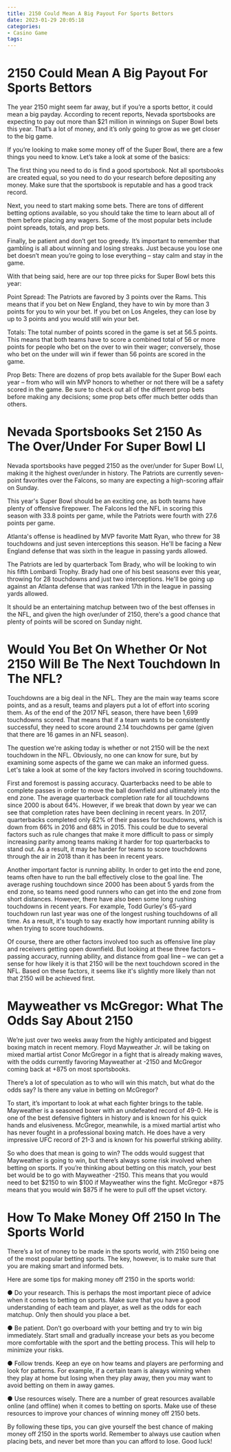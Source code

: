 ```yaml
---
title: 2150 Could Mean A Big Payout For Sports Bettors
date: 2023-01-29 20:05:18
categories:
- Casino Game
tags:
---
```



#  2150 Could Mean A Big Payout For Sports Bettors

The year 2150 might seem far away, but if you’re a sports bettor, it could mean a big payday. According to recent reports, Nevada sportsbooks are expecting to pay out more than $21 million in winnings on Super Bowl bets this year. That’s a lot of money, and it’s only going to grow as we get closer to the big game.

If you’re looking to make some money off of the Super Bowl, there are a few things you need to know. Let’s take a look at some of the basics:

The first thing you need to do is find a good sportsbook. Not all sportsbooks are created equal, so you need to do your research before depositing any money. Make sure that the sportsbook is reputable and has a good track record.

Next, you need to start making some bets. There are tons of different betting options available, so you should take the time to learn about all of them before placing any wagers. Some of the most popular bets include point spreads, totals, and prop bets.

Finally, be patient and don’t get too greedy. It’s important to remember that gambling is all about winning and losing streaks. Just because you lose one bet doesn’t mean you’re going to lose everything – stay calm and stay in the game.

With that being said, here are our top three picks for Super Bowl bets this year:

Point Spread: The Patriots are favored by 3 points over the Rams. This means that if you bet on New England, they have to win by more than 3 points for you to win your bet. If you bet on Los Angeles, they can lose by up to 3 points and you would still win your bet.

Totals: The total number of points scored in the game is set at 56.5 points. This means that both teams have to score a combined total of 56 or more points for people who bet on the over to win their wager; conversely, those who bet on the under will win if fewer than 56 points are scored in the game.

Prop Bets: There are dozens of prop bets available for the Super Bowl each year – from who will win MVP honors to whether or not there will be a safety scored in the game. Be sure to check out all of the different prop bets before making any decisions; some prop bets offer much better odds than others.

#  Nevada Sportsbooks Set 2150 As The Over/Under For Super Bowl LI

Nevada sportsbooks have pegged 2150 as the over/under for Super Bowl LI, making it the highest over/under in history. The Patriots are currently seven-point favorites over the Falcons, so many are expecting a high-scoring affair on Sunday.

This year's Super Bowl should be an exciting one, as both teams have plenty of offensive firepower. The Falcons led the NFL in scoring this season with 33.8 points per game, while the Patriots were fourth with 27.6 points per game.

Atlanta's offense is headlined by MVP favorite Matt Ryan, who threw for 38 touchdowns and just seven interceptions this season. He'll be facing a New England defense that was sixth in the league in passing yards allowed.

The Patriots are led by quarterback Tom Brady, who will be looking to win his fifth Lombardi Trophy. Brady had one of his best seasons ever this year, throwing for 28 touchdowns and just two interceptions. He'll be going up against an Atlanta defense that was ranked 17th in the league in passing yards allowed.

It should be an entertaining matchup between two of the best offenses in the NFL, and given the high over/under of 2150, there's a good chance that plenty of points will be scored on Sunday night.

#  Would You Bet On Whether Or Not 2150 Will Be The Next Touchdown In The NFL?

Touchdowns are a big deal in the NFL. They are the main way teams score points, and as a result, teams and players put a lot of effort into scoring them. As of the end of the 2017 NFL season, there have been 1,699 touchdowns scored. That means that if a team wants to be consistently successful, they need to score around 2.14 touchdowns per game (given that there are 16 games in an NFL season).

The question we're asking today is whether or not 2150 will be the next touchdown in the NFL. Obviously, no one can know for sure, but by examining some aspects of the game we can make an informed guess. Let's take a look at some of the key factors involved in scoring touchdowns.

First and foremost is passing accuracy. Quarterbacks need to be able to complete passes in order to move the ball downfield and ultimately into the end zone. The average quarterback completion rate for all touchdowns since 2000 is about 64%. However, if we break that down by year we can see that completion rates have been declining in recent years. In 2017, quarterbacks completed only 62% of their passes for touchdowns, which is down from 66% in 2016 and 68% in 2015. This could be due to several factors such as rule changes that make it more difficult to pass or simply increasing parity among teams making it harder for top quarterbacks to stand out. As a result, it may be harder for teams to score touchdowns through the air in 2018 than it has been in recent years.

Another important factor is running ability. In order to get into the end zone, teams often have to run the ball effectively close to the goal line. The average rushing touchdown since 2000 has been about 5 yards from the end zone, so teams need good runners who can get into the end zone from short distances. However, there have also been some long rushing touchdowns in recent years. For example, Todd Gurley's 65-yard touchdown run last year was one of the longest rushing touchdowns of all time. As a result, it's tough to say exactly how important running ability is when trying to score touchdowns.

Of course, there are other factors involved too such as offensive line play and receivers getting open downfield. But looking at these three factors – passing accuracy, running ability, and distance from goal line – we can get a sense for how likely it is that 2150 will be the next touchdown scored in the NFL. Based on these factors, it seems like it's slightly more likely than not that 2150 will be achieved first.

#  Mayweather vs McGregor: What The Odds Say About 2150

We’re just over two weeks away from the highly anticipated and biggest boxing match in recent memory. Floyd Mayweather Jr. will be taking on mixed martial artist Conor McGregor in a fight that is already making waves, with the odds currently favoring Mayweather at -2150 and McGregor coming back at +875 on most sportsbooks.

There’s a lot of speculation as to who will win this match, but what do the odds say? Is there any value in betting on McGregor?

To start, it’s important to look at what each fighter brings to the table. Mayweather is a seasoned boxer with an undefeated record of 49-0. He is one of the best defensive fighters in history and is known for his quick hands and elusiveness. McGregor, meanwhile, is a mixed martial artist who has never fought in a professional boxing match. He does have a very impressive UFC record of 21-3 and is known for his powerful striking ability.

So who does that mean is going to win? The odds would suggest that Mayweather is going to win, but there’s always some risk involved when betting on sports. If you’re thinking about betting on this match, your best bet would be to go with Mayweather -2150. This means that you would need to bet $2150 to win $100 if Mayweather wins the fight. McGregor +875 means that you would win $875 if he were to pull off the upset victory.

#  How To Make Money Off 2150 In The Sports World

There’s a lot of money to be made in the sports world, with 2150 being one of the most popular betting sports. The key, however, is to make sure that you are making smart and informed bets.

Here are some tips for making money off 2150 in the sports world:

● Do your research. This is perhaps the most important piece of advice when it comes to betting on sports. Make sure that you have a good understanding of each team and player, as well as the odds for each matchup. Only then should you place a bet.

● Be patient. Don’t go overboard with your betting and try to win big immediately. Start small and gradually increase your bets as you become more comfortable with the sport and the betting process. This will help to minimize your risks.

● Follow trends. Keep an eye on how teams and players are performing and look for patterns. For example, if a certain team is always winning when they play at home but losing when they play away, then you may want to avoid betting on them in away games.

● Use resources wisely. There are a number of great resources available online (and offline) when it comes to betting on sports. Make use of these resources to improve your chances of winning money off 2150 bets.

By following these tips, you can give yourself the best chance of making money off 2150 in the sports world. Remember to always use caution when placing bets, and never bet more than you can afford to lose. Good luck!